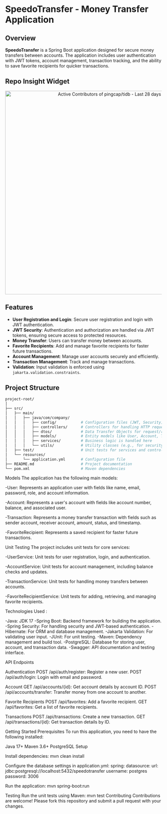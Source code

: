 # SpeedoTransfer - Money Transfer Application

## Overview

**SpeedoTransfer** is a Spring Boot application designed for secure money transfers between accounts. The application includes user authentication with JWT tokens, account management, transaction tracking, and the ability to save favorite recipients for quicker transactions.

## Repo Insight Widget

<a href="https://next.ossinsight.io/widgets/official/compose-recent-active-contributors?repo_id=41986369&limit=30" target="_blank" style="display: block" align="center">
  <picture>
    <source media="(prefers-color-scheme: dark)" srcset="https://next.ossinsight.io/widgets/official/compose-recent-active-contributors/thumbnail.png?repo_id=41986369&limit=30&image_size=auto&color_scheme=dark" width="655" height="auto">
    <img alt="Active Contributors of pingcap/tidb - Last 28 days" src="https://next.ossinsight.io/widgets/official/compose-recent-active-contributors/thumbnail.png?repo_id=41986369&limit=30&image_size=auto&color_scheme=light" width="655" height="auto">
  </picture>
</a>

## Features

- **User Registration and Login**: Secure user registration and login with JWT authentication.
- **JWT Security**: Authentication and authorization are handled via JWT tokens, ensuring secure access to protected resources.
- **Money Transfer**: Users can transfer money between accounts.
- **Favorite Recipients**: Add and manage favorite recipients for faster future transactions.
- **Account Management**: Manage user accounts securely and efficiently.
- **Transaction Management**: Track and manage transactions.
- **Validation**: Input validation is enforced using `jakarta.validation.constraints`.

## Project Structure

```bash
project-root/
│
├── src/
│   ├── main/
│   │   ├── java/com/company/
│   │   │   ├── config/           # Configuration files (JWT, Security)
│   │   │   ├── controllers/      # Controllers for handling HTTP requests
│   │   │   ├── dtos/             # Data Transfer Objects for request/response mapping
│   │   │   ├── models/           # Entity models like User, Account, Transaction
│   │   │   ├── services/         # Business logic is handled here
│   │   │   └── utils/            # Utility classes (e.g., for security context, token handling)
│   ├── test/                     # Unit tests for services and controllers
│   └── resources/
│       └── application.yml       # Configuration file
├── README.md                     # Project documentation
└── pom.xml                       # Maven dependencies
```

Models
The application has the following main models:

-User: Represents an application user with fields like name, email, password, role, and account information.

-Account: Represents a user's account with fields like account number, balance, and associated user.

-Transaction: Represents a money transfer transaction with fields such as sender account, receiver account, amount, status, and timestamp.

-FavoriteRecipient: Represents a saved recipient for faster future transactions.


Unit Testing
The project includes unit tests for core services:

-UserService: Unit tests for user registration, login, and authentication.

-AccountService: Unit tests for account management, including balance checks and updates.

-TransactionService: Unit tests for handling money transfers between accounts.

-FavoriteRecipientService: Unit tests for adding, retrieving, and managing favorite recipients.


Technologies Used :

-Java: JDK 17
-Spring Boot: Backend framework for building the application.
-Spring Security: For handling security and JWT-based authentication.
-Hibernate: For ORM and database management.
-Jakarta Validation: For validating user input.
-JUnit: For unit testing.
-Maven: Dependency management and build tool.
-PostgreSQL: Database for storing user, account, and transaction data.
-Swagger: API documentation and testing interface.

API Endpoints

Authentication
POST /api/auth/register: Register a new user.
POST /api/auth/login: Login with email and password.

Account
GET /api/accounts/{id}: Get account details by account ID.
POST /api/accounts/transfer: Transfer money from one account to another.

Favorite Recipients
POST /api/favorites: Add a favorite recipient.
GET /api/favorites: Get a list of favorite recipients.

Transactions
POST /api/transactions: Create a new transaction.
GET /api/transactions/{id}: Get transaction details by ID.

Getting Started
Prerequisites
To run this application, you need to have the following installed:

Java 17+
Maven 3.6+
PostgreSQL
Setup

Install dependencies:
mvn clean install

Configure the database settings in application.yml:
spring:
  datasource:
    url: jdbc:postgresql://localhost:5432/speedotransfer
    username: postgres
    password: 3006

Run the application:
mvn spring-boot:run

Testing
Run the unit tests using Maven:
mvn test
Contributing
Contributions are welcome! Please fork this repository and submit a pull request with your changes.






